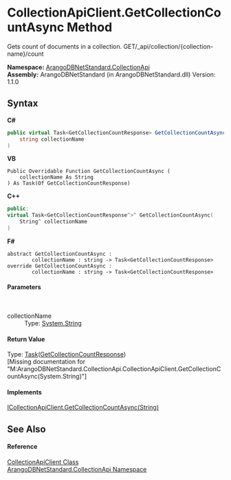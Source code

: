 # CollectionApiClient.GetCollectionCountAsync Method 
 

Gets count of documents in a collection. GET/_api/collection/{collection-name}/count

**Namespace:**&nbsp;<a href="3dcc286c-06c5-3dac-bfbd-fb449b69cd48">ArangoDBNetStandard.CollectionApi</a><br />**Assembly:**&nbsp;ArangoDBNetStandard (in ArangoDBNetStandard.dll) Version: 1.1.0

## Syntax

**C#**<br />
``` C#
public virtual Task<GetCollectionCountResponse> GetCollectionCountAsync(
	string collectionName
)
```

**VB**<br />
``` VB
Public Overridable Function GetCollectionCountAsync ( 
	collectionName As String
) As Task(Of GetCollectionCountResponse)
```

**C++**<br />
``` C++
public:
virtual Task<GetCollectionCountResponse^>^ GetCollectionCountAsync(
	String^ collectionName
)
```

**F#**<br />
``` F#
abstract GetCollectionCountAsync : 
        collectionName : string -> Task<GetCollectionCountResponse> 
override GetCollectionCountAsync : 
        collectionName : string -> Task<GetCollectionCountResponse> 
```


#### Parameters
&nbsp;<dl><dt>collectionName</dt><dd>Type: <a href="https://docs.microsoft.com/dotnet/api/system.string" target="_blank" rel="noopener noreferrer">System.String</a><br /></dd></dl>

#### Return Value
Type: <a href="https://docs.microsoft.com/dotnet/api/system.threading.tasks.task-1" target="_blank" rel="noopener noreferrer">Task</a>(<a href="dacf0046-9f18-40cd-8434-d9cdec363996">GetCollectionCountResponse</a>)<br />\[Missing <returns> documentation for "M:ArangoDBNetStandard.CollectionApi.CollectionApiClient.GetCollectionCountAsync(System.String)"\]

#### Implements
<a href="6f15e61e-3581-13e0-2b1f-ba5a5420f3e6">ICollectionApiClient.GetCollectionCountAsync(String)</a><br />

## See Also


#### Reference
<a href="6ce48613-2e1c-4702-c589-43e91c706f90">CollectionApiClient Class</a><br /><a href="3dcc286c-06c5-3dac-bfbd-fb449b69cd48">ArangoDBNetStandard.CollectionApi Namespace</a><br />